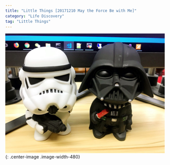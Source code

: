 ```yaml
---
title: "Little Things [20171210 May the Force Be with Me]"
category: "Life Discovery"
tag: "Little Things"
---
```


![Sweet](https://raw.githubusercontent.com/joshua19881228/my_blogs/master/Life_Discovery/Little_Things/figures/20171210.jpg "May the Force Be with Me"){: .center-image .image-width-480}
